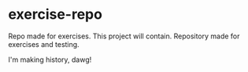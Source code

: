 # exercise-repo

Repo made for exercises.
This project will contain.
Repository made for exercises and testing.

I'm making history, dawg!



